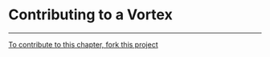 # Contributing to a Vortex


----

[To contribute to this chapter, fork this project](https://github.com/murrayjason/lc-howto)
